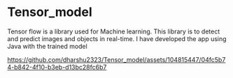 # Tensor_model

Tensor flow is a library used for Machine learning. This library is to detect and predict images and objects in real-time. I have developed the app using Java with the trained model



https://github.com/dharshu2323/Tensor_model/assets/104815447/04fc5b74-b842-4f10-b3eb-d13bc28fc6b7

